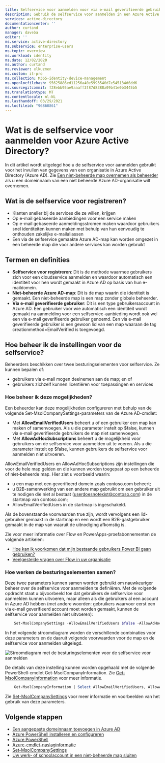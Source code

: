 ```yaml
---
title: Selfservice voor aanmelden voor via e-mail geverifieerde gebruikers - Azure AD | Microsoft Docs
description: Gebruik de selfservice voor aanmelden in een Azure Active Directory-organisatie (Azure AD)
services: active-directory
documentationcenter: ''
author: curtand
manager: daveba
editor: ''
ms.service: active-directory
ms.subservice: enterprise-users
ms.topic: overview
ms.workload: identity
ms.date: 12/02/2020
ms.author: curtand
ms.reviewer: elkuzmen
ms.custom: it-pro
ms.collection: M365-identity-device-management
ms.openlocfilehash: 95625886ed11256a40e5993540d7e545134d6dd6
ms.sourcegitcommit: f28ebb95ae9aaaff3f87d8388a09b41e0b3445b5
ms.translationtype: MT
ms.contentlocale: nl-NL
ms.lasthandoff: 03/29/2021
ms.locfileid: "96860861"
---
```

# <a name="what-is-self-service-sign-up-for-azure-active-directory"></a>Wat is de selfservice voor aanmelden voor Azure Active Directory?

In dit artikel wordt uitgelegd hoe u de selfservice voor aanmelden gebruikt voor het invullen van gegevens van een organisatie in Azure Active Directory (Azure AD). Zie [Een niet-beheerde map overnemen als beheerder](domains-admin-takeover.md) als u een domeinnaam van een niet beheerde Azure AD-organisatie wilt overnemen.

## <a name="why-use-self-service-sign-up"></a>Wat is de selfservice voor registreren?

* Klanten sneller bij de services die ze willen, krijgen
* Op e-mail gebaseerde aanbiedingen voor een service maken
* Op e-mail gebaseerde aanmeldingsstromen maken waardoor gebruikers snel identiteiten kunnen maken met behulp van hun eenvoudig te onthouden zakelijke e-mailaliassen
* Een via de selfservice gemaakte Azure AD-map kan worden omgezet in een beheerde map die voor andere services kan worden gebruikt

## <a name="terms-and-definitions"></a>Termen en definities

* **Selfservice voor registreren**: Dit is de methode waarmee gebruikers zich voor een cloudservice aanmelden en waardoor automatisch een identiteit voor hen wordt gemaakt in Azure AD op basis van hun e-maildomein.
* **Niet-beheerde Azure AD-map**: Dit is de map waarin die identiteit is gemaakt. Een niet-beheerde map is een map zonder globale beheerder.
* **Via e-mail geverifieerde gebruiker**: Dit is een type gebruikersaccount in Azure AD. Een gebruiker voor wie automatisch een identiteit wordt gemaakt na aanmelding voor een selfservice-aanbieding wordt ook wel een via e-mail geverifieerde gebruiker genoemd. Een via e-mail geverifieerde gebruiker is een gewoon lid van een map waaraan de tag creationmethod=EmailVerified is toegevoegd.

## <a name="how-do-i-control-self-service-settings"></a>Hoe beheer ik de instellingen voor de selfservice?

Beheerders beschikken over twee besturingselementen voor selfservice. Ze kunnen bepalen of:

* gebruikers via e-mail mogen deelnemen aan de map; en of
* gebruikers zichzelf kunnen licentiëren voor toepassingen en services

### <a name="how-can-i-control-these-capabilities"></a>Hoe beheer ik deze mogelijkheden?

Een beheerder kan deze mogelijkheden configureren met behulp van de volgende Set-MsolCompanySettings-parameters van de Azure AD-cmdlet:

* Met **AllowEmailVerifiedUsers** beheert u of een gebruiker een map kan maken of samenvoegen. Als u die parameter instelt op $false, kunnen via e-mail geverifieerde gebruikers de map niet samenvoegen.
* Met **AllowAdHocSubscriptions** beheert u de mogelijkheid voor gebruikers om de selfservice voor aanmelden uit te voeren. Als u die parameter instelt op $false, kunnen gebruikers de selfservice voor aanmelden niet uitvoeren.
  
AllowEmailVerifiedUsers en AllowAdHocSubscriptions zijn instellingen die voor de hele map gelden en die kunnen worden toegepast op een beheerde of niet-beheerde map. Hier ziet u voorbeeld waarin:

* u een map met een geverifieerd domein zoals contoso.com beheert;
* u B2B-samenwerking van een andere map gebruikt om een gebruiker uit te nodigen die niet al bestaat (userdoesnotexist@contoso.com) in de startmap van contoso.com;
* AllowEmailVerifiedUsers in de startmap is ingeschakeld.

Als de bovenstaande voorwaarden true zijn, wordt vervolgens een lid-gebruiker gemaakt in de startmap en een wordt een B2B-gastgebruiker gemaakt in de map van waaruit de uitnodiging afkomstig is.

Zie voor meer informatie over Flow en PowerApps-proefabonnementen de volgende artikelen:

* [Hoe kan ik voorkomen dat mijn bestaande gebruikers Power BI gaan gebruiken?](https://support.office.com/article/Power-BI-in-your-Organization-d7941332-8aec-4e5e-87e8-92073ce73dc5#bkmk_preventjoining)
* [Veelgestelde vragen over Flow in uw organisatie](/flow/organization-q-and-a)

### <a name="how-do-the-controls-work-together"></a>Hoe werken de besturingselementen samen?
Deze twee parameters kunnen samen worden gebruikt om nauwkeuriger beheer over de selfservice voor aanmelden te definiëren. Met de volgende opdracht staat u bijvoorbeeld toe dat gebruikers de selfservice voor aanmelden kunnen uitvoeren, maar alleen als die gebruikers al een account in Azure AD hebben (met andere woorden: gebruikers waarvoor eerst een via e-mail geverifieerd account moet worden gemaakt, kunnen de selfservice voor aanmelden niet uitvoeren):

```powershell
    Set-MsolCompanySettings -AllowEmailVerifiedUsers $false -AllowAdHocSubscriptions $true
```

In het volgende stroomdiagram worden de verschillende combinaties voor deze parameters en de daaruit volgende voorwaarden voor de map en de selfservice voor aanmelden uitgelegd.

![Stroomdiagram met de besturingselementen voor de selfservice voor aanmelden](./media/directory-self-service-signup/SelfServiceSignUpControls.png)

De details van deze instelling kunnen worden opgehaald met de volgende PowerShell-cmdlet Get-MsolCompanyInformation. Zie [Get-MsolCompanyInformation](/powershell/module/msonline/get-msolcompanyinformation) voor meer informatie.

```powershell
    Get-MsolCompanyInformation | Select AllowEmailVerifiedUsers, AllowAdHocSubscriptions
```

Zie [Set-MsolCompanySettings](/powershell/module/msonline/set-msolcompanysettings) voor meer informatie en voorbeelden van het gebruik van deze parameters.

## <a name="next-steps"></a>Volgende stappen

* [Een aangepaste domeinnaam toevoegen in Azure AD](../fundamentals/add-custom-domain.md)
* [Azure PowerShell installeren en configureren](/powershell/azure/)
* [Azure PowerShell](/powershell/azure/)
* [Azure-cmdlet-naslaginformatie](/powershell/azure/get-started-azureps)
* [Set-MsolCompanySettings](/powershell/module/msonline/set-msolcompanysettings)
* [Uw werk- of schoolaccount in een niet-beheerde map sluiten](users-close-account.md)

